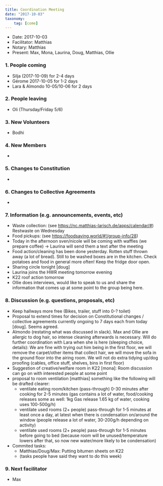 ```yaml
---
title: Coordination Meeting
date: "2017-10-03"
taxonomy:
    tag: [come]
---
```


- Date: 2017-10-03
- Facilitator: Matthias
- Notary: Matthias
- Present: Max, Mona, Laurina, Doug, Matthias, Ollie

### 1. People coming
- Silja (2017-10-09) for 2-4 days
- Gérome 2017-10-05 for 1-2 days
- Lara & Almondo 10-05/10-06 for 2 days

### 2. People leaving
- Oli (Thursday/Friday 5/6)

### 3. New Volunteers
- Bodhi

### 4. New Members
-

### 5. Changes to Constitution
-

### 6. Changes to Collective Agreements
-

### 7. Information (e.g. announcements, events, etc)
- Waste collection: (see https://nc.matthias-larisch.de/apps/calendar/#) Restwaste on Wednesday
- Food pickups: (see https://foodsaving.world/#!/group-info/28)
- Today in the afternoon sven/nicole will be coming with waffles (we prepare coffee) -> Laurina will send them a text after the meeting
- Food action/cleaning has been done yesterday. Rotten stuff thrown away (a lot of bread). Still to be washed boxes are in the kitchen. Check potatoes and food in general more often! Keep the fridge door open.
- Sharing circle tonight [doug]
- Laurina joins the HWR meeting tomorrow evening
- K22 roof action tomorrow
- Ollie does interviews, would like to speak to us and share the information that comes up at some point to the group being here.


### 8. Discussion (e.g. questions, proposals, etc)
- Keep hallways more free (Bikes, trailer, stuff into 0-? toilet)
- Proposal to extend times for decision on Constitutional changes / collective agreements currently ongoing to 7 days each from today [doug]. Seems agreed.
- Almondo (restating what was discussed in slack). Max and Ollie are allergic to dog hair, so intense cleaning afterwards is necessary. Will do further coordination with Lara when she is here (sleeping choice, details): We are fine with trying out him being in the first floor, we will remove the carpet/other items that collect hair, we will move the sofa in the ground floor into the airing room. We will not do extra tidying up/dog proofing (cables, office stuff, shelves, bins in first floor)
- Suggestion of creative/welfare room in K22 [mona]: Room discussion can go on with interested people at some point
- proposal to room ventilation [matthias] something like the following will be drafted clearer:
  - ventilate eating room/kitchen (pass-through) 0-30 minutes after cooking for 2-5 minutes (gas contains a lot of water, food/cooking releases some as well: 1kg Gas release 1.65 kg of water, cooking uses 100-500g/h)
  - ventilate used rooms (2+ people) pass-through for 1-5 minutes at least once a day, at latest when there is condensation on/around the window (people release a lot of water, 30-200g/h depending on activity)
  - ventilate used rooms (2+ people) pass-through for 1-5 minutes before going to bed (because room will be unused/temperature lowers after that, so now new water/more likely to be condensation)
- Commited tasks:
  - Matthias/Doug/Max: Putting bitumen sheets on K22
  - (tasks people have said they want to do this week)

### 9. Next facilitator
- Max

